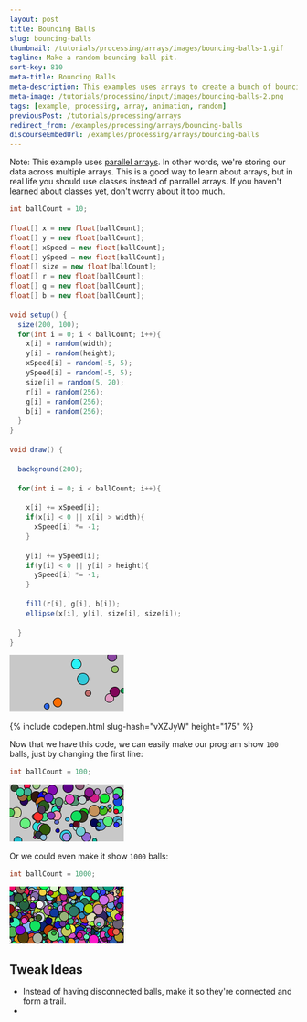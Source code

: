 ```yaml
---
layout: post
title: Bouncing Balls
slug: bouncing-balls
thumbnail: /tutorials/processing/arrays/images/bouncing-balls-1.gif
tagline: Make a random bouncing ball pit.
sort-key: 810
meta-title: Bouncing Balls
meta-description: This examples uses arrays to create a bunch of bouncing balls.
meta-image: /tutorials/processing/input/images/bouncing-balls-2.png
tags: [example, processing, array, animation, random]
previousPost: /tutorials/processing/arrays
redirect_from: /examples/processing/arrays/bouncing-balls
discourseEmbedUrl: /examples/processing/arrays/bouncing-balls
---
```


Note: This example uses [parallel arrays](https://en.wikipedia.org/wiki/Parallel_array). In other words, we're storing our data across multiple arrays. This is a good way to learn about arrays, but in real life you should use classes instead of parrallel arrays. If you haven't learned about classes yet, don't worry about it too much.

```java
int ballCount = 10;

float[] x = new float[ballCount];
float[] y = new float[ballCount];
float[] xSpeed = new float[ballCount];
float[] ySpeed = new float[ballCount];
float[] size = new float[ballCount];
float[] r = new float[ballCount];
float[] g = new float[ballCount];
float[] b = new float[ballCount];

void setup() {
  size(200, 100);
  for(int i = 0; i < ballCount; i++){
    x[i] = random(width);
    y[i] = random(height);
    xSpeed[i] = random(-5, 5);
    ySpeed[i] = random(-5, 5);
    size[i] = random(5, 20);
    r[i] = random(256);
    g[i] = random(256);
    b[i] = random(256);
  }
}

void draw() {

  background(200);

  for(int i = 0; i < ballCount; i++){

    x[i] += xSpeed[i];
    if(x[i] < 0 || x[i] > width){
      xSpeed[i] *= -1;
    }

    y[i] += ySpeed[i];
    if(y[i] < 0 || y[i] > height){
      ySpeed[i] *= -1;
    }

    fill(r[i], g[i], b[i]);
    ellipse(x[i], y[i], size[i], size[i]);

  }
}
```

![10 bouncing balls](/tutorials/processing/arrays/images/bouncing-balls-1.gif)

{% include codepen.html slug-hash="vXZJyW" height="175" %}

Now that we have this code, we can easily make our program show `100` balls, just by changing the first line:

```java
int ballCount = 100;
```

![100 bouncing balls](/tutorials/processing/arrays/images/bouncing-balls-2.gif)

Or we could even make it show `1000` balls:

```java
int ballCount = 1000;
```

![1000 bouncing balls](/tutorials/processing/arrays/images/bouncing-balls-3.gif)


## Tweak Ideas

- Instead of having disconnected balls, make it so they're connected and form a trail.
-
